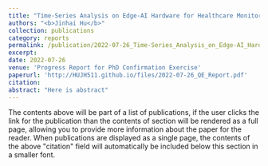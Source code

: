 ```yaml
---
title: "Time-Series Analysis on Edge-AI Hardware for Healthcare Monitoring"
authors: "<b>Jinhai Hu</b>"
collection: publications
category: reports
permalink: /publication/2022-07-26_Time-Series_Analysis_on_Edge-AI_Hardware_for_Healthcare_Monitoring
excerpt:
date: 2022-07-26
venue: 'Progress Report for PhD Confirmation Exercise'
paperurl: 'http://HUJH511.github.io/files/2022-07-26_QE_Report.pdf'
citation:
abstract: "Here is abstract"
---
```


The contents above will be part of a list of publications, if the user clicks the link for the publication than the contents of section will be rendered as a full page, allowing you to provide more information about the paper for the reader. When publications are displayed as a single page, the contents of the above "citation" field will automatically be included below this section in a smaller font.